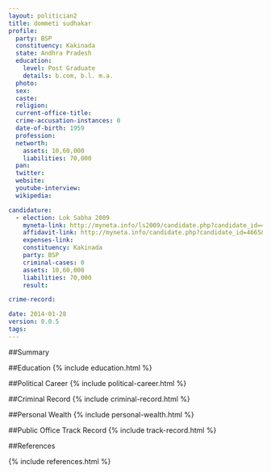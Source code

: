 ```yaml
---
layout: politician2
title: dommeti sudhakar
profile: 
  party: BSP
  constituency: Kakinada
  state: Andhra Pradesh
  education: 
    level: Post Graduate
    details: b.com, b.l. m.a.
  photo: 
  sex: 
  caste: 
  religion: 
  current-office-title: 
  crime-accusation-instances: 0
  date-of-birth: 1959
  profession: 
  networth: 
    assets: 10,60,000
    liabilities: 70,000
  pan: 
  twitter: 
  website: 
  youtube-interview: 
  wikipedia: 

candidature: 
  - election: Lok Sabha 2009
    myneta-link: http://myneta.info/ls2009/candidate.php?candidate_id=4665
    affidavit-link: http://myneta.info/candidate.php?candidate_id=4665&scan=original
    expenses-link: 
    constituency: Kakinada 
    party: BSP
    criminal-cases: 0
    assets: 10,60,000
    liabilities: 70,000
    result:  

crime-record: 

date: 2014-01-28
version: 0.0.5
tags: 
---
```

##Summary


##Education
{% include education.html %}


##Political Career
{% include political-career.html %}


##Criminal Record
{% include criminal-record.html %}


##Personal Wealth
{% include personal-wealth.html %}


##Public Office Track Record
{% include track-record.html %}


##References


{% include references.html %}